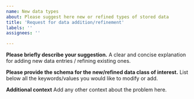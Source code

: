 ```yaml
---
name: New data types
about: Please suggest here new or refined types of stored data
title: 'Request for data addition/refinement'
labels: ''
assignees: ''

---
```


**Please briefly describe your suggestion.**
A clear and concise explanation for adding new data entries / refining existing ones.

**Please provide the schema for the new/refined data class of interest.** 
List below all the keywords/values you would like to modify or add.

**Additional context**
Add any other context about the problem here.
